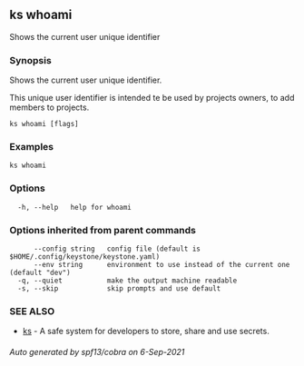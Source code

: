 ## ks whoami

Shows the current user unique identifier

### Synopsis

Shows the current user unique identifier.

This unique user identifier is intended te be used by projects owners,
to add members to projects.

```
ks whoami [flags]
```

### Examples

```
ks whoami
```

### Options

```
  -h, --help   help for whoami
```

### Options inherited from parent commands

```
      --config string   config file (default is $HOME/.config/keystone/keystone.yaml)
      --env string      environment to use instead of the current one (default "dev")
  -q, --quiet           make the output machine readable
  -s, --skip            skip prompts and use default
```

### SEE ALSO

* [ks](ks.md)	 - A safe system for developers to store, share and use secrets.

###### Auto generated by spf13/cobra on 6-Sep-2021
